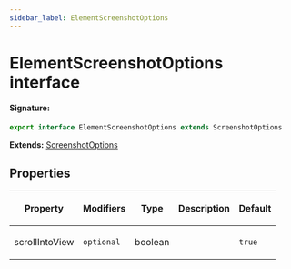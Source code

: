 ```yaml
---
sidebar_label: ElementScreenshotOptions
---
```


# ElementScreenshotOptions interface

#### Signature:

```typescript
export interface ElementScreenshotOptions extends ScreenshotOptions
```

**Extends:** [ScreenshotOptions](./puppeteer.screenshotoptions.md)

## Properties

<table><thead><tr><th>

Property

</th><th>

Modifiers

</th><th>

Type

</th><th>

Description

</th><th>

Default

</th></tr></thead>
<tbody><tr><td>

<span id="scrollintoview">scrollIntoView</span>

</td><td>

`optional`

</td><td>

boolean

</td><td>

</td><td>

`true`

</td></tr>
</tbody></table>
